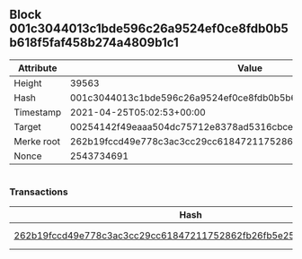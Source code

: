 ## Block 001c3044013c1bde596c26a9524ef0ce8fdb0b5b618f5faf458b274a4809b1c1

Attribute | Value
--- | ---
Height | 39563
Hash | 001c3044013c1bde596c26a9524ef0ce8fdb0b5b618f5faf458b274a4809b1c1
Timestamp | 2021-04-25T05:02:53+00:00
Target | 00254142f49eaaa504dc75712e8378ad5316cbcead634704b3734b6271167cc4
Merke root | 262b19fccd49e778c3ac3cc29cc61847211752862fb26fb5e251da76515cbed4
Nonce | 2543734691

```

```

### Transactions

Hash | Amount
--- | ---
[262b19fccd49e778c3ac3cc29cc61847211752862fb26fb5e251da76515cbed4](262b19fccd49e778c3ac3cc29cc61847211752862fb26fb5e251da76515cbed4.md) | 10.00000000 SKEPTI 
